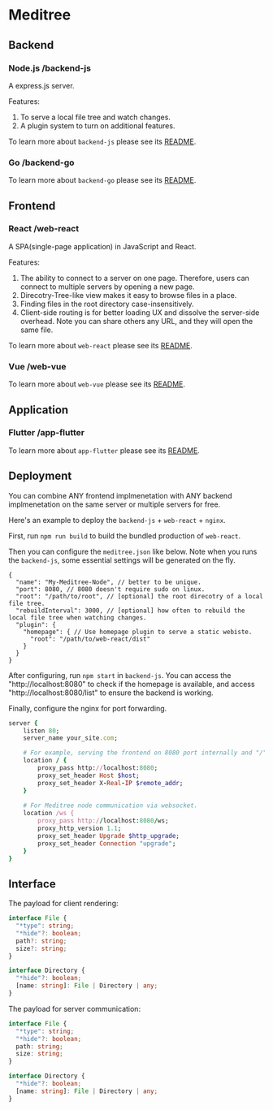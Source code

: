 # Meditree

## Backend

### Node.js /backend-js

A express.js server.

Features:

1. To serve a local file tree and watch changes.
2. A plugin system to turn on additional features.

To learn more about `backend-js` please see its [README](/backend-js/README.md).

### Go /backend-go

To learn more about `backend-go` please see its [README](/backend-go/README.md).

## Frontend

### React /web-react

A SPA(single-page application) in JavaScript and React.

Features:

1. The ability to connect to a server on one page. Therefore, users can connect to multiple servers by opening a new page.
2. Direcotry-Tree-like view makes it easy to browse files in a place.
3. Finding files in the root directory case-insensitively.
4. Client-side routing is for better loading UX and dissolve the server-side overhead. Note you can share others any URL, and they will open the same file.

To learn more about `web-react` please see its [README](/web-react/README.md).

### Vue /web-vue

To learn more about `web-vue` please see its [README](/web-vue/README.md).

## Application

### Flutter /app-flutter

To learn more about `app-flutter` please see its [README](/app-flutter/README.md).

## Deployment

You can combine ANY frontend implmenetation with ANY backend implmenetation
on the same server or multiple servers for free.

Here's an example to deploy the `backend-js` + `web-react` + `nginx`.

First, run `npm run build` to build the bundled production of `web-react`.

Then you can configure the `meditree.json` like below.
Note when you runs the `backend-js`, some essential settings will be generated on the fly.

```json5
{
  "name": "My-Meditree-Node", // better to be unique.
  "port": 8080, // 8080 doesn't require sudo on linux.
  "root": "/path/to/root", // [optional] the root direcotry of a local file tree.
  "rebuildInterval": 3000, // [optional] how often to rebuild the local file tree when watching changes.
  "plugin": {
    "homepage": { // Use homepage plugin to serve a static webiste.
      "root": "/path/to/web-react/dist"
    }
  }
}
```

After configuring, run `npm start` in `backend-js`.
You can access the "http://localhost:8080" to check if the homepage is available,
and access "http://localhost:8080/list" to ensure the backend is working.

Finally, configure the nginx for port forwarding.

```ruby
server {
    listen 80;
    server_name your_site.com;

    # For example, serving the frontend on 8080 port internally and "/" externally.
    location / {
        proxy_pass http://localhost:8080;
        proxy_set_header Host $host;
        proxy_set_header X-Real-IP $remote_addr;
    }
    
    # For Meditree node communication via websocket.
    location /ws {
        proxy_pass http://localhost:8080/ws;
        proxy_http_version 1.1;
        proxy_set_header Upgrade $http_upgrade;
        proxy_set_header Connection "upgrade";
    }
}
```

## Interface

The payload for client rendering:

```ts
interface File {
  "*type": string;
  "*hide"?: boolean;
  path?: string;
  size?: string;
}

interface Directory {
  "*hide"?: boolean;
  [name: string]: File | Directory | any;
}
```

The payload for server communication:

```ts
interface File {
  "*type": string;
  "*hide"?: boolean;
  path: string;
  size: string;
}

interface Directory {
  "*hide"?: boolean;
  [name: string]: File | Directory | any;
}
```
